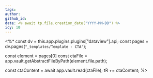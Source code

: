 ```yaml
---
tags:
author:
github_id:
date: <% await tp.file.creation_date("YYYY-MM-DD") %>
icy: 10
---
```


<%*
const dv = this.app.plugins.plugins["dataview"].api;
const pages = dv.pages(`"_templates/Template - CTA"`);

const element = pages[0]
const ctaFile = app.vault.getAbstractFileByPath(element.file.path);

const ctaContent = await app.vault.read(ctaFile);
tR += ctaContent;
%>